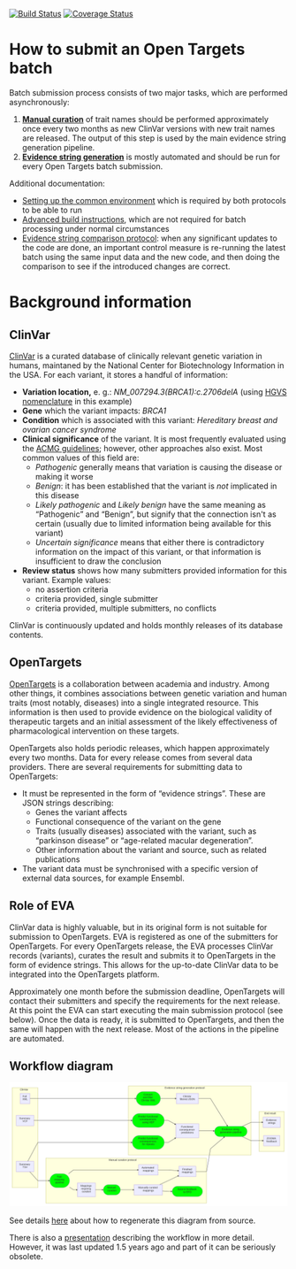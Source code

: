 [![Build Status](https://travis-ci.com/EBIvariation/eva-cttv-pipeline.svg?branch=master)](https://travis-ci.com/EBIvariation/eva-cttv-pipeline)
[![Coverage Status](https://coveralls.io/repos/github/EBIvariation/eva-cttv-pipeline/badge.svg?branch=master)](https://coveralls.io/github/EBIvariation/eva-cttv-pipeline?branch=master)



# How to submit an Open Targets batch
Batch submission process consists of two major tasks, which are performed asynchronously:
1. [**Manual curation**](docs/manual-curation/README.md) of trait names should be performed approximately once every two months as new ClinVar versions with new trait names are released. The output of this step is used by the main evidence string generation pipeline.
2. [**Evidence string generation**](docs/generate-evidence-strings.md) is mostly automated and should be run for every Open Targets batch submission.

Additional documentation:
* [Setting up the common environment](docs/environment.md) which is required by both protocols to be able to run
* [Advanced build instructions](docs/build.md), which are not required for batch processing under normal circumstances
* [Evidence string comparison protocol](compare-evidence-strings/): when any significant updates to the code are done, an important control measure is re-running the latest batch using the same input data and the new code, and then doing the comparison to see if the introduced changes are correct.



# Background information

## ClinVar
[ClinVar](https://www.ncbi.nlm.nih.gov/clinvar/) is a curated database of clinically relevant genetic variation in humans, maintaned by the National Center for Biotechnology Information in the USA. For each variant, it stores a handful of information:
* **Variation location,** e. g.: *NM_007294.3(BRCA1):c.2706delA* (using [HGVS nomenclature](https://varnomen.hgvs.org/) in this example)
* **Gene** which the variant impacts: *BRCA1*
* **Condition** which is associated with this variant: *Hereditary breast and ovarian cancer syndrome*
* **Clinical significance** of the variant. It is most frequently evaluated using the [ACMG guidelines](https://www.acmg.net/docs/standards_guidelines_for_the_interpretation_of_sequence_variants.pdf); however, other approaches also exist. Most common values of this field are:
  * *Pathogenic* generally means that variation is causing the disease or making it worse
  * *Benign*: it has been established that the variant is *not* implicated in this disease
  * *Likely pathogenic* and *Likely benign* have the same meaning as “Pathogenic” and “Benign”, but signify that the connection isn't as certain (usually due to limited information being available for this variant)
  * *Uncertain significance* means that either there is contradictory information on the impact of this variant, or that information is insufficient to draw the conclusion
* **Review status** shows how many submitters provided information for this variant. Example values:
  + no assertion criteria
  + criteria provided, single submitter
  + criteria provided, multiple submitters, no conflicts

ClinVar is continuously updated and holds monthly releases of its database contents.

## OpenTargets
[OpenTargets](https://www.opentargets.org/) is a collaboration between academia and industry. Among other things, it combines associations between genetic variation and human traits (most notably, diseases) into a single integrated resource. This information is then used to provide evidence on the biological validity of therapeutic targets and an initial assessment of the likely effectiveness of pharmacological intervention on these targets.

OpenTargets also holds periodic releases, which happen approximately every two months. Data for every release comes from several data providers. There are several requirements for submitting data to OpenTargets:
* It must be represented in the form of “evidence strings”. These are JSON strings describing:
  + Genes the variant affects
  + Functional consequence of the variant on the gene
  + Traits (usually diseases) associated with the variant, such as “parkinson disease” or “age-related macular degeneration”.
  + Other information about the variant and source, such as related publications
* The variant data must be synchronised with a specific version of external data sources, for example Ensembl.

## Role of EVA
ClinVar data is highly valuable, but in its original form is not suitable for submission to OpenTargets. EVA is registered as one of the submitters for OpenTargets. For every OpenTargets release, the EVA processes ClinVar records (variants), curates the result and submits it to OpenTargets in the form of evidence strings. This allows for the up-to-date ClinVar data to be integrated into the OpenTargets platform.

Approximately one month before the submission deadline, OpenTargets will contact their submitters and specify the requirements for the next release. At this point the EVA can start executing the main submission protocol (see below). Once the data is ready, it is submitted to OpenTargets, and then the same will happen with the next release. Most of the actions in the pipeline are automated.



## Workflow diagram

![](docs/workflow-diagram/workflow.png)

See details [here](docs/workflow-diagram) about how to regenerate this diagram from source.

There is also a [presentation](https://docs.google.com/presentation/d/1nai1dvtfow4RkolyITcymXAsQqEwPJ8pUPcgjLDCntM) describing the workflow in more detail. However, it was last updated 1.5 years ago and part of it can be seriously obsolete.
